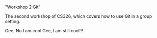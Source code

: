 
"Workshop 2:Git"


The second workshop of CS326, which covers how to use Git in a group setting.


Gee, No I am cool
Gee, I am still cool!!!
